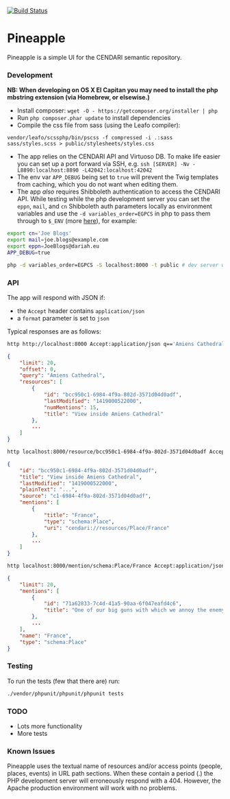 [![Build Status](https://travis-ci.org/CENDARI/PINEAPPLE.svg?branch=master)](https://travis-ci.org/CENDARI/PINEAPPLE)

Pineapple
=========

Pineapple is a simple UI for the CENDARI semantic repository.

### Development

**NB: When developing on OS X El Capitan you may need to install the php mbstring extension (via Homebrew, or elsewise.)**

 - Install composer: `wget -O - https://getcomposer.org/installer | php`
 - Run `php composer.phar update` to install dependencies
 - Compile the css file from sass (using the Leafo compiler):
 
```
vendor/leafo/scssphp/bin/pscss -f compressed -i .:sass sass/styles.scss > public/stylesheets/styles.css
```
 
 - The app relies on the CENDARI API and Virtuoso DB. To make life easier you
   can set up a port forward via SSH, e.g. `ssh [SERVER] -Nv -L8890:localhost:8890 -L42042:localhost:42042`
 - The env var `APP_DEBUG` being set to `true` will prevent the Twig templates from caching, which you do
   not want when editing them.
 - The app _also_ requires Shibboleth authentication to access the CENDARI API. While testing
   while the php development server you can set the `eppn`, `mail`, and `cn` Shibboleth auth parameters
   locally as environment variables and use the `-d variables_order=EGPCS` in php to pass them through
   to `$_ENV` (more [here](http://stackoverflow.com/a/16275594/285374)), for example:

```bash
export cn='Joe Blogs'
export mail=joe.blogs@example.com
export eppn=JoeBlogs@dariah.eu
APP_DEBUG=true

php -d variables_order=EGPCS -S localhost:8000 -t public # dev server will run at http://localhost:8000
```

### API

The app will respond with JSON if:

 - the `Accept` header contains `application/json` 
 - a `format` parameter is set to `json`
 
Typical responses are as follows:

```bash
http http://localhost:8000 Accept:application/json q=='Amiens Cathedral'
```

```json
{
    "limit": 20,
    "offset": 0,
    "query": "Amiens Cathedral",
    "resources": [
        {
            "id": "bcc950c1-6984-4f9a-802d-3571d04d0adf",
            "lastModified": "1419000522000",
            "numMentions": 15,
            "title": "View inside Amiens Cathedral"
        },
        ...
    ]
}
```

```bash
http localhost:8000/resource/bcc950c1-6984-4f9a-802d-3571d04d0adf Accept:application/json
```

```json
{
    "id": "bcc950c1-6984-4f9a-802d-3571d04d0adf",
    "title": "View inside Amiens Cathedral",
    "lastModified": "1419000522000",
    "plainText": "...",
    "source": "c1-6984-4f9a-802d-3571d04d0adf",
    "mentions": [
        {
            "title": "France",
            "type": "schema:Place",
            "uri": "cendari://resources/Place/France"
        },
        ...
    ]
}
```

```bash
http localhost:8000/mention/schema:Place/France Accept:application/json
```

```json
{
    "limit": 20,
    "mentions": [
        {
            "id": "71a62833-7c4d-41a5-90aa-6f047eafd4c6",
            "title": "One of our big guns with which we annoy the enemy"
        },
        ...
    ],
    "name": "France",
    "type": "schema:Place"
}
```

### Testing

To run the tests (few that there are) run:

```bash
./vendor/phpunit/phpunit/phpunit tests
```

### TODO

 - Lots more functionality
 - More tests

### Known Issues

Pineapple uses the textual name of resources and/or access points (people, places, events)
in URL path sections. When these contain a period (.) the PHP development server will 
erroneously respond with a 404. However, the Apache production environment will work with
no problems.
